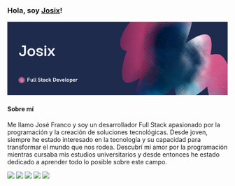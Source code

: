 ### Hola, soy <a href="https://github.com/Josix5" target="_blank">Josix</a>!

<img src="./multimedia/Banner.png" alt="Banner-Josix" width="2000" heigth="500">

#### Sobre mí

<p>
  Me llamo José Franco y soy un desarrollador Full Stack apasionado por la programación y la creación de soluciones tecnológicas. Desde joven, siempre he estado interesado en la tecnología y su capacidad para transformar el mundo que nos rodea. Descubrí mi amor por la programación mientras cursaba mis estudios universitarios y desde entonces he estado dedicado a aprender todo lo posible sobre este campo.
</p>

[![](https://img.shields.io/badge/github-lightgray?style=for-the-badge&logo=github)](https://github.com/Josix5)
[![](https://img.shields.io/badge/gitlab-yellow?style=for-the-badge&logo=gitlab)](https://lib.rs/crates/redant)
[![](https://img.shields.io/badge/twitter-9cf?style=for-the-badge&logo=twitter)](https://hamzamohdzubair.github.io/redant/)
[![](https://img.shields.io/badge/website-red?style=for-the-badge&logo=webstorm)](https://docs.rs/crate/redant/latest)
[![](https://img.shields.io/badge/LinkedIn-blue?style=for-the-badge&logo=linkedin)](https://crates.io/crates/redant)
